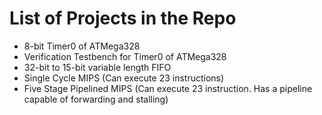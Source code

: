 List of Projects in the Repo
==============================

* 8-bit Timer0 of ATMega328
* Verification Testbench for Timer0 of ATMega328
* 32-bit to 15-bit variable length FIFO
* Single Cycle MIPS (Can execute 23 instructions)
* Five Stage Pipelined MIPS (Can execute 23 instruction. Has a pipeline capable of forwarding and stalling)